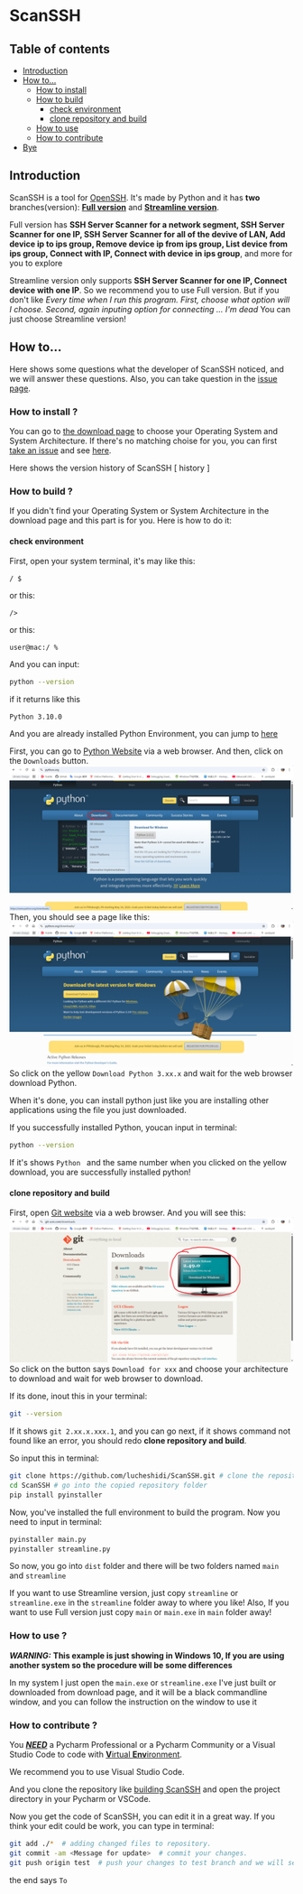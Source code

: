 # ScanSSH

## Table of contents
- [Introduction](#introduction)
- [How to...](#how-to)
  - [How to install](#how-to-install-)
  - [How to build](#how-to-build-)
    - [check environment](#check-environment)
    - [clone repository and build](#clone-repository-and-build)
  - [How to use](#how-to-use-)
  - [How to contribute](#how-to-contribute-)
- [Bye](#bye)


## Introduction
ScanSSH is a tool for [OpenSSH](https://github.com/openssh/openssh-portable). It's made by Python and it has **two** branches(version): [**Full version**](FULL.md) and [**Streamline version**](STREAMLINE.md).

Full version has **SSH Server Scanner for a network segment, SSH Server Scanner for one IP, SSH Server Scanner for all of the devive of LAN, Add device ip to ips group, Remove device ip from ips group, List device from ips group, Connect with IP, Connect with device in ips group**, and more for you to explore

Streamline version only supports **SSH Server Scanner for one IP, Connect device with one IP**. So we recommend you to use Full version. But if you don't like *Every time when I run this program. First, choose what option will I choose. Second, again inputing option for connecting ... I'm dead* You can just choose Streamline version!


## How to...
Here shows some questions what the developer of ScanSSH noticed, and we will answer these questions. Also, you can take question in the [issue page](https://github.com/lucheshidi/ScanSSH/issues).

### How to install ?
You can go to [the download page](https://github.com/lucheshidi/ScanSSH/releases) to choose your Operating System and System Architecture. If there's no matching choise for you, you can first [take an issue](https://github.com/lucheshidi/ScanSSH/issues) and see [here](#how-to-build).

Here shows the version history of ScanSSH
[ history ]

### How to build ?
If you didn't find your Operating System or System Architecture in the download page and this part is for you. Here is how to do it:

#### check environment
First, open your system terminal, it's may like this:
```terminal
/ $ 
```
or this:
```terminal
/> 
```
or this:
```terminal
user@mac:/ % 
```

And you can input:
```bash
python --version
```
if it returns like this
```output
Python 3.10.0

```
And you are already installed Python Environment, you can jump to [here](#clone-repository-and-build)

First, you can go to [Python Website](python.org) via a web browser.
And then, click on the `Downloads` button.
![Example python website](image.png)
Then, you should see a page like this:
![Example download page](image-1.png)
So click on the yellow `Download Python 3.xx.x` and wait for the web browser download Python.

When it's done, you can install python just like you are installing other applications using the file you just downloaded.

If you successfully installed Python, youcan input in terminal:
```bash
python --version
```
If it's shows `Python ` and the same number when you clicked on the yellow download, you are successfully installed python!


#### clone repository and build
First, open [Git website](https://git-scm.com/downloads) via a web browser.
And you will see this:
![Git download page](image-2.png)
So click on the button says `Download for xxx` and choose your architecture to download and wait for web browser to download.

If its done, inout this in your terminal:
```bash
git --version
```
If it shows `git 2.xx.x.xxx.1`, and you can go next, if it shows command not found like an error, you should redo **clone repository and build**.

So input this in terminal:
```bash
git clone https://github.com/lucheshidi/ScanSSH.git # clone the repository of the codes
cd ScanSSH # go into the copied repository folder
pip install pyinstaller
```
Now, you've installed the full environment to build the program. Now you need to input in terminal:
```bash
pyinstaller main.py
pyinstaller streamline.py
```
So now, you go into `dist` folder and there will be two folders named `main` and `streamline`

If you want to use Streamline version, just copy `streamline` or `streamline.exe` in the `streamline` folder away to where you like!
Also, If you want to use Full version just copy `main` or `main.exe` in `main` folder away!


### How to use ?
***WARNING:*** **This example is just showing in Windows 10, If you are using another system so the procedure will be some differences**

In my system I just open the `main.exe` or `streamline.exe` I've just built or downloaded from download page, and it will be a black commandline window, and you can follow the instruction on the window to use it


### How to contribute ?
You <u>***NEED***</u> a Pycharm Professional or a Pycharm Community or a Visual Studio Code to code with [**V**irtual **Env**ironment](https://docs.python.org/3/library/venv.html).

We recommend you to use Visual Studio Code.

And you clone the repository like [building ScanSSH](#how-to-build-) and open the project directory in your Pycharm or VSCode.

Now you get the code of ScanSSH, you can edit it in a great way. If you think your edit could be work, you can type in terminal:
```bash
git add ./*  # adding changed files to repository.
git commit -am <Message for update>  # commit your changes.
git push origin test  # push your changes to test branch and we will see is it really available.
```
the end says `To `